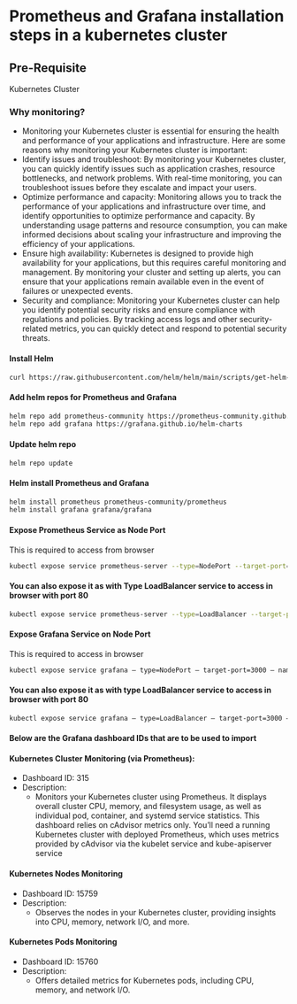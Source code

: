 # Prometheus and Grafana installation steps in a kubernetes cluster

## Pre-Requisite
Kubernetes Cluster

### Why monitoring?
- Monitoring your Kubernetes cluster is essential for ensuring the health and performance of your applications and infrastructure. Here are some reasons why monitoring your Kubernetes cluster is important:
- Identify issues and troubleshoot: By monitoring your Kubernetes cluster, you can quickly identify issues such as application crashes, resource bottlenecks, and network problems. With real-time monitoring, you can troubleshoot issues before they escalate and impact your users.
- Optimize performance and capacity: Monitoring allows you to track the performance of your applications and infrastructure over time, and identify opportunities to optimize performance and capacity. By understanding usage patterns and resource consumption, you can make informed decisions about scaling your infrastructure and improving the efficiency of your applications.
- Ensure high availability: Kubernetes is designed to provide high availability for your applications, but this requires careful monitoring and management. By monitoring your cluster and setting up alerts, you can ensure that your applications remain available even in the event of failures or unexpected events.
- Security and compliance: Monitoring your Kubernetes cluster can help you identify potential security risks and ensure compliance with regulations and policies. By tracking access logs and other security-related metrics, you can quickly detect and respond to potential security threats.

#### Install Helm
```bash
curl https://raw.githubusercontent.com/helm/helm/main/scripts/get-helm-3 | bash
```

#### Add helm repos for Prometheus and Grafana
```bash
helm repo add prometheus-community https://prometheus-community.github.io/helm-charts
helm repo add grafana https://grafana.github.io/helm-charts
```
#### Update helm repo
```bash
helm repo update
```
#### Helm install Prometheus and Grafana
```bash
helm install prometheus prometheus-community/prometheus
helm install grafana grafana/grafana
```
#### Expose Prometheus Service as Node Port
This is required to access from browser
```bash
kubectl expose service prometheus-server --type=NodePort --target-port=9090 --name=prometheus-server-ext
```
#### You can also expose it as with Type LoadBalancer service to access in browser with port 80
```bash
kubectl expose service prometheus-server --type=LoadBalancer --target-port=9090 --name=prometheus-server-lb-ext
```
#### Expose Grafana Service on Node Port
This is required to access in browser
```bash
kubectl expose service grafana — type=NodePort — target-port=3000 — name=grafana-ext
```
#### You can also expose it as with type LoadBalancer service to access in browser with port 80
```bash
kubectl expose service grafana — type=LoadBalancer — target-port=3000 — name=grafana-lb-ext
```

#### Below are the Grafana dashboard IDs that are to be used to import
#### Kubernetes Cluster Monitoring (via Prometheus):
- Dashboard ID: 315
- Description: 
  - Monitors your Kubernetes cluster using Prometheus. It displays overall cluster CPU, memory, and filesystem usage, as well as individual pod, container, and systemd service statistics. This dashboard relies on cAdvisor metrics only. You’ll need a running Kubernetes cluster with deployed Prometheus, which uses metrics provided by cAdvisor via the kubelet service and kube-apiserver service

#### Kubernetes Nodes Monitoring
- Dashboard ID: 15759
- Description:
  - Observes the nodes in your Kubernetes cluster, providing insights into CPU, memory, network I/O, and more.

#### Kubernetes Pods Monitoring
- Dashboard ID: 15760
- Description:
  - Offers detailed metrics for Kubernetes pods, including CPU, memory, and network I/O.